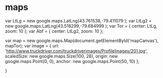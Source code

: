 <div id="mapCanvas" style="top: 10px;left: 75px; width:210px; height:220px"></div>
<div id="map2"></div>
<!-- Replace the value of the key parameter with your own API key. -->
<script async defer src="https://maps.googleapis.com/maps/api/js?key=AIzaSyARQmuqwYrdxIhqDoZSIepLGULvhnvmEYk&callback=initMap">


</script>

# maps
var LtLg = new google.maps.LatLng(43.761538,-79.411079 );
var LtLg2 = new google.maps.LatLng(43.518299,-79.684999 );
var Tor = {
	center: LtLg,
  zoom: 10
};
var Abf = {
	center: LtLg2,
  zoom: 10
};
	
  var map = new google.maps.Map(document.getElementById('mapCanvas'), mapTor);
  var image = {
    url: 'http://www.truckdriver.com/truckdriverimages/ProfileImages/201.jpg',
    scaledSize: new google.maps.Size(100, 28),
    origin: new google.maps.Point(0, 0),
    anchor: new google.maps.Point(50, 10)
  };
  

}
